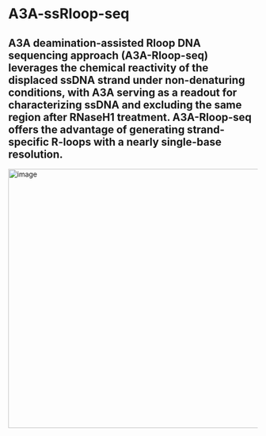 # A3A-ssRloop-seq

## A3A deamination-assisted Rloop DNA sequencing approach (A3A-Rloop-seq) leverages the chemical reactivity of the displaced ssDNA strand under non-denaturing conditions, with A3A serving as a readout for characterizing ssDNA and excluding the same region after RNaseH1 treatment. A3A-Rloop-seq offers the advantage of generating strand-specific R-loops with a nearly single-base resolution.


<img width="524" alt="image" src="https://github.com/chufuyun/A3A-ssDNA-seq/assets/88359419/eb54e9bb-9148-4c26-b9e1-43194df388d3">

